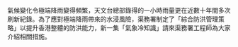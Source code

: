 氣候變化令極端降雨變得頻繁，天文台總部錄得的一小時雨量更在近數十年間多次刷新紀錄。為了應對極端降雨帶來的水浸風險，渠務署制定了「綜合防洪管理策略」以提升香港整體的防洪能力，新一集「氣象冷知識」請來渠務署工程師為大家介紹相關措施。